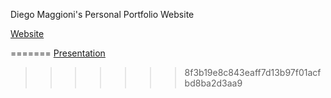 Diego Maggioni's Personal Portfolio Website

[Website](https://diegom-95.github.io/Portfolio/)

=======
[Presentation](https://drive.google.com/file/d/1dz0N31qWtgA1DfF7CkKoiTydCvuINW6G/view) 
>>>>>>> 8f3b19e8c843eaff7d13b97f01acfbd8ba2d3aa9
